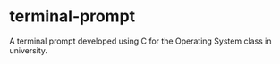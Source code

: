 # terminal-prompt
A terminal prompt developed using C for the Operating System class in university.
